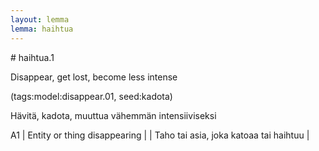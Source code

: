 ```yaml
---
layout: lemma
lemma: haihtua
---
```


<div class="sense">
# <span class="sensename">haihtua.1</span>

<span class="description">Disappear, get lost, become less intense</span>

(tags:model:disappear.01, seed:kadota)

<span class="description">Hävitä, kadota, muuttua vähemmän intensiiviseksi</span>

A1 | Entity or thing disappearing |   | Taho tai asia, joka katoaa tai haihtuu |  

</div>

